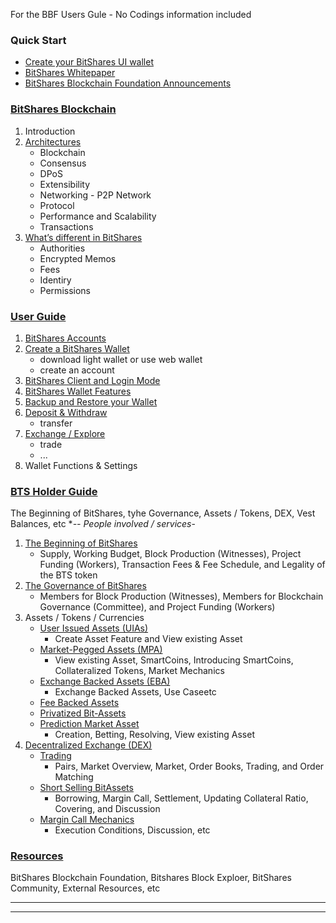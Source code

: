 For the BBF Users Gule - No Codings information included


### Quick Start
- [Create your BitShares UI wallet](/bbf/user_guide/create_account.md#create-an-account)
- [BitShares Whitepaper](http://www.bitshares.foundation/papers/BitSharesBlockchain.pdf)
- [BitShares Blockchain Foundation Announcements ](http://www.bitshares.foundation/)

### [BitShares Blockchain](/bbf/tech/Readme.md#the-bitshares-blockchain)
1. Introduction
2. [Architectures](/bbf/tech/architecture.md#architectures)
    - Blockchain
    - Consensus
    - DPoS
    - Extensibility
    - Networking - P2P Network
    - Protocol
    - Performance and Scalability
    - Transactions
3. [What’s different in BitShares](/bbf/tech/diff_bitshares.md#whats-different-in-bitshares)
    - Authorities
    - Encrypted Memos
    - Fees
    - Identiry
    - Permissions
  
### [User Guide](/bbf/user_guide#user-guide) 
1. [BitShares Accounts](/bbf/user_guide/accounts#bitshares-accounts)
2. [Create a BitShares Wallet](/bbf/user_guide/create_account.md#create-a-bitshares-wallet)
    - download light wallet or use web wallet
    - create an account
3. [BitShares Client and Login Mode](/bbf/user_guide/bitshares_client.md#bitshares-client-and-login-mode)
4. [BitShares Wallet Features](/bbf/user_guide/wallet_options1.md#bitshares-wallet-features)
5. [Backup and Restore your Wallet](/bbf/user_guide/backup_local_wallet.md#backups-and-restore-your-wallet)
6. [Deposit & Withdraw](/bbf/user_guide#deposit--withdraw)
    - transfer
7. [Exchange / Explore](/bbf/user_guide#exchange--explore)
    - trade
    - ...
8. Wallet Functions & Settings 

### [BTS Holder Guide](/bbf/bts_holder_guide#bts-holder-guide)
The Beginning of BitShares, tyhe Governance, Assets / Tokens, DEX, Vest Balances, etc
**-- People involved / services*-

1. [The Beginning of BitShares](/bbf/bts_holder_guide/initial-allocation.md#the-beginning-of-bitshares)
    - Supply, Working Budget, Block Production (Witnesses), Project Funding (Workers), Transaction Fees & Fee Schedule, and Legality of the BTS token
2. [The Governance of BitShares](/bbf/bts_holder_guide/governance.md#the-governance-of-bitshares)
     - Members for Block Production (Witnesses), Members for Blockchain Governance (Committee), and Project Funding (Workers)
3. Assets / Tokens / Currencies
      - [User Issued Assets (UIAs)](/bbf/bts_holder_guide/assets/uia.md#user-issued-assets-uias)
        - Create Asset Feature and View existing Asset
      - [Market-Pegged Assets (MPA)](/bbf/bts_holder_guide/assets/mpa.md#market-pegged-assets-mpa)
        - View existing Asset, SmartCoins, Introducing SmartCoins, Collateralized Tokens, Market Mechanics
      - [Exchange Backed Assets (EBA)](/bbf/bts_holder_guide/assets/eba.md#exchange-backed-assets-eba)
        - Exchange Backed Assets, Use Caseetc
      - [Fee Backed Assets](/bbf/bts_holder_guide/assets/fee_backed_assets.md#fee-backed-assets)
      - [Privatized Bit-Assets](/bbf/bts_holder_guide/assets/privatized_bitassts.md#privatized-bit-assets)
      - [Prediction Market Asset](/bbf/bts_holder_guide/assets/prediction_market_asset.md#prediction-market-asset)
        - Creation, Betting, Resolving, View existing Asset
4. [Decentralized Exchange (DEX)](/bbf/bts_holder_guide/assets/dex.md#decentralized-exchange)
      - [Trading](/bbf/bts_holder_guide/assets/dex-trading.md#trading)
        - Pairs, Market Overview, Market, Order Books, Trading, and Order Matching
      - [Short Selling BitAssets](/bbf/bts_holder_guide/assets/dex-short-selling-bitassets.md#short-selling-bitassets)
        - Borrowing, Margin Call, Settlement, Updating Collateral Ratio, Covering, and Discussion
      - [Margin Call Mechanics](/bbf/bts_holder_guide/assets/dex-margin-call-mechanics.md#margin-call-mechanics)
        - Execution Conditions, Discussion, etc 



### [Resources](/bbf/resources#resources)
BitShares Blockchain Foundation, Bitshares Block Exploer, BitShares Community, External Resources, etc

***
***

